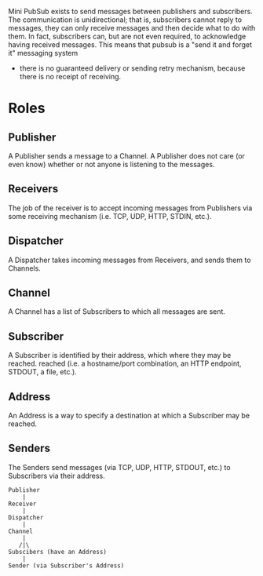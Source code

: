 Mini PubSub exists to send messages between publishers and subscribers.  The
communication is unidirectional; that is, subscribers cannot reply to messages,
they can only receive messages and then decide what to do with them. In fact,
subscribers can, but are not even required, to acknowledge having received
messages.  This means that pubsub is a "send it and forget it" messaging system
- there is no guaranteed delivery or sending retry mechanism, because there is
no receipt of receiving.

# Roles

## Publisher

A Publisher sends a message to a Channel. A Publisher does not care (or even
know) whether or not anyone is listening to the messages.


## Receivers

The job of the receiver is to accept incoming messages from Publishers via some
receiving mechanism (i.e. TCP, UDP, HTTP, STDIN, etc.).


## Dispatcher

A Dispatcher takes incoming messages from Receivers, and sends them to Channels.


## Channel

A Channel has a list of Subscribers to which all messages are sent.


## Subscriber

A Subscriber is identified by their address, which where they may be reached.
reached (i.e. a hostname/port combination, an HTTP endpoint, STDOUT, a file,
etc.).


## Address

An Address is a way to specify a destination at which a Subscriber may be
reached.


## Senders

The Senders send messages (via TCP, UDP, HTTP, STDOUT, etc.) to Subscribers via
their address.


```text
Publisher
    |
Receiver
    |
Dispatcher
    |
Channel
    |
   /|\
Subscibers (have an Address)
    |
Sender (via Subscriber's Address)
```
